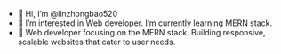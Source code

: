 - 👋 Hi, I’m @linzhongbao520
- 👀 I’m interested in Web developer. I’m currently learning MERN stack.
- 🌱 Web developer focusing on the MERN stack. Building responsive, scalable websites that cater to user needs.
